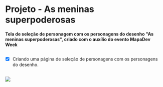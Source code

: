 # Projeto - As meninas superpoderosas

  <h4>
    Tela de seleção de personagem com os personagens do desenho "As meninas superpoderosas", criado com o auxílio do evento MapaDev Week
  </h4> 
  
  ##

- [x] Criando uma página de seleção de personagens com os personagens do desenho.


##


<img src="https://cdn.discordapp.com/attachments/807137496873566231/975913992197394442/unknown.png"/>




